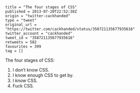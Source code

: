 ```
title = "The four stages of CSS"
published = 2013-07-20T22:52:38Z
origin = "twitter-cackhanded"
type = "tweet"
original_url = "https://twitter.com/cackhanded/status/358721135677935616"
twitter_account = "cackhanded"
tweet_id = "358721135677935616"
retweets = 582
favourites = 399
tag = []
```

The four stages of CSS:

1. I don’t know CSS.  
2. I know enough CSS to get by.  
3. I _know_ CSS.  
4. Fuck CSS.

